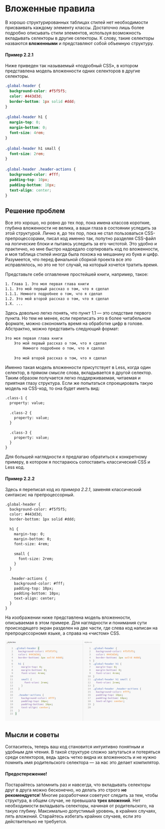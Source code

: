 # Вложенные правила

В хорошо структурированных таблицах стилей нет необходимости присваивать
каждому элементу классы. Достаточно лишь более подробно описывать стили
элементов, используя возможность вкладывать селекторы в другие селекторы. К
слову, такие селекторы назваются **вложенными** и представляют собой объемную
структуру.


#### Пример 2.2.1

Ниже приведен так называемый «подробный CSS», в котором представлена модель
вложенности одних селекторов в другие селекторы.

```css
.global-header {
  background-color: #f5f5f5;
  color: #443d3d;
  border-bottom: 1px solid #ddd;
}

.global-header h1 {
  margin-top: 0;
  margin-bottom: 0;
  font-size: 4rem;
}

.global-header h1 small {
  font-size: 2rem;
}

.global-header .header-actions {
  background-color: #fff;
  padding-top: 10px;
  padding-bottom: 10px;
  text-align: center;
}
```




## Решение проблем

Все это хорошо, но ровно до тех пор, пока имена классов короткие, глубина
вложенности не велика, а ваши глаза в состоянии уследить за этой структурой.
Лично я, до тех пор, пока не стал пользоваться CSS-препроцессорами, писал код
именно так, попутно разделяя CSS-файл на логические блоки и пытаясь уследить
за его чистотой. Это удобно и практично, но мне быстро надоедало сортировать
код по вложенности, и моя таблица стилей иногда была похожа на мешанину из
букв и цифр. Разумеется, что перед финальной сборкой проекта все это
исправлялось, но это не тот случай, на который хочется тратить время.

Представьте себе оглавление простейшей книги, например, такое:

```
1. Глава 1. Это моя первая глава книги
1.1. Это мой первый рассказ о том, что я сделал
1.1.1. Немного подробнее о том, что я сделал
1.2. Это мой второй рассказ о том, что я сделал
1.Х. ...
```

Здесь довольно легко понять, что пункт 1.1 — это следствие первого пункта. Но
тем не менее, если переписать это в более читабельном формате, можно
сэкономить время на обработке цифр в голове. Абстрактно, можно представить
следующий формат:

```
Это моя первая глава книги
    Это мой первый рассказ о том, что я сделал
        Немного подробнее о том, что я сделал

    Это мой второй рассказ о том, что я сделал
```

Именно такая модель вложенности присутствует в Less, когда один селектор, в
прямом смысле слова, вкладывается в другой селектор. Таким образом получается
легко поддерживаемая, читаемая и приятная глазу структура. Если же попытаться
спроецировать такую модель на CSS-код, то она будет иметь вид:

```less
.class-1 {
  property: value;

  .class-2 {
    property: value;
  }

  .class-3 {
    property: value;
  }
}
```

Для большей наглядности я предлагаю обратиться к конкретному примеру, в
котором я постараюсь сопоставить классический CSS и Less код.


#### Пример 2.2.2

Здесь я переписал код из *примера 2.2.1*, заменяя классический синтаксис на
препроцессорный.

```less
.global-header {
  background-color: #f5f5f5;
  color: #443d3d;
  border-bottom: 1px solid #ddd;
  
  h1 {
    margin-top: 0;
    margin-bottom: 0;
    font-size: 4rem;
    
    small {
      font-size: 2rem;
    }
  }
  
  .header-actions {
    background-color: #fff;
    padding-top: 10px;
    padding-bottom: 10px;
    text-align: center;
  }
}
```

На изображении ниже представлена модель вложенности, описываемая в этом
примере. Для наглядности и понимания сути происходящего экран разделен на две
части, где слева код написан на препроцессорномя языке, а справа на «чистом»
CSS.

![](../images/chapter_2_example_222.png)




## Мысли и советы

Согласитесь, теперь ваш код становится интуитивно понятным и удобным для
чтения. В такой структуре сложно запутаться и потеряться среди селекторов,
ведь здесь четко видна их вложенность и не нужно помнить имя родительского
селектора — за нас это делает компилятор.


#### Предостережение!

Постарайтесь запомнить раз и навсегда, что вкладывать селекторы друг в друга
можно бесконечно, но делать это строго **не рекомендуется**! Многие
разработчики советуют следить за тем, чтобы структура, в общем случае, не
превышала **трех вложений**. Нет необходимости вкладывать селекторы, начиная
от родительского, на такую глубину. Максимально допустимый уровень, в крайних
случаях, *пять вложений*. Старайтесь избегать крайних случаев, если это
действительно не требуется.
